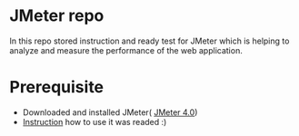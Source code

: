  # JMeter repo
In this repo stored instruction and ready test for JMeter which is helping to analyze and measure the performance of the web application. 
# Prerequisite

  - Downloaded and installed JMeter( [JMeter 4.0](https://archive.apache.org/dist/jmeter/binaries/apache-jmeter-4.0.zip))
  - [Instruction](./instruction.txt) how to use it was readed :)
